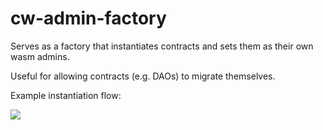 # cw-admin-factory

Serves as a factory that instantiates contracts and sets them as their
own wasm admins.

Useful for allowing contracts (e.g. DAOs) to migrate themselves.

Example instantiation flow:

![](https://bafkreibqsrdnht5chc5mdzbb6pgiyqfjke3yvukvjrokyefwwbl3k3iwaa.ipfs.nftstorage.link)

